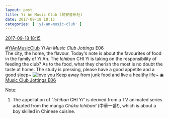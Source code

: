 ```yaml
---
layout: post
title: Yi An Music Club (易安音乐社)
date: 2017-09-18 18:15
categories: [ 'yi-an-music-club' ]
---
```


<div class="weibo-info">
  <a href="http://weibo.com/6094546964/Fmp1dhoO9">2017-09-18 18:15</a>
</div>

[#YiAnMusicClub](http://weibo.com/p/100808beae2e3e05b17b64f63ebedca39f19b2/super_index) *Yi An Music Club Jottings* E06  
The city, the home, the flavour. Today's note is about the favourites of food in the family of Yi An. The *Ichiban* CHI Yi is taking on the responsibility of feeding the club? As to the food, what they cherish the most is no doubt the taste at home. The study is pressing, please have a good appetite and a good sleep~ ![love you](http://img.t.sinajs.cn/t4/appstyle/expression/ext/normal/6d/lovea_org.gif) Keep away from junk food and live a healthy life~ [◉ Music Club Jottings E06](https://www.bilibili.com/video/av14582535)

<!-- more -->

Note:
1. The appellation of “*Ichiban* CHI Yi” is derived from a TV animated series adapted from the manga *Chūka Ichiban!* (中華一番!), which is about a boy skilled in Chinese cuisine.
